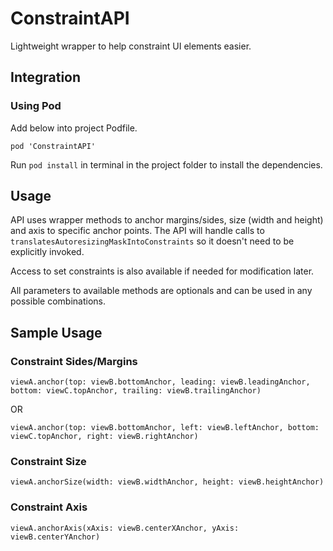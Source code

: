 # ConstraintAPI

Lightweight wrapper to help constraint UI elements easier.

## Integration

### Using Pod

Add below into project Podfile.
```
pod 'ConstraintAPI'
```

Run `pod install` in terminal in the project folder to install the dependencies.


## Usage

API uses wrapper methods to anchor margins/sides, size (width and height) and axis to specific anchor points. The API will handle calls to `translatesAutoresizingMaskIntoConstraints` so it doesn't need to be explicitly invoked.

Access to set constraints is also available if needed for modification later.

All parameters to available methods are optionals and can be used in any possible combinations.

## Sample Usage

### Constraint Sides/Margins

```
viewA.anchor(top: viewB.bottomAnchor, leading: viewB.leadingAnchor, bottom: viewC.topAnchor, trailing: viewB.trailingAnchor)
```

OR 

```
viewA.anchor(top: viewB.bottomAnchor, left: viewB.leftAnchor, bottom: viewC.topAnchor, right: viewB.rightAnchor)
```

### Constraint Size

```
viewA.anchorSize(width: viewB.widthAnchor, height: viewB.heightAnchor)
```

### Constraint Axis

```
viewA.anchorAxis(xAxis: viewB.centerXAnchor, yAxis: viewB.centerYAnchor)
```
